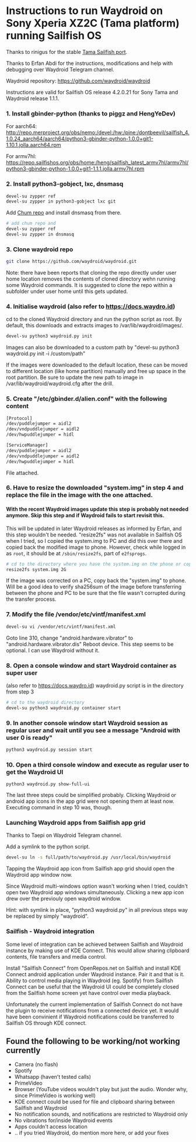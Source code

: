 # Instructions to run Waydroid on Sony Xperia XZ2C (Tama platform) running Sailfish OS

Thanks to rinigus for the stable [Tama Sailfish port](https://github.com/sailfishos-sony-tama/main).

Thanks to Erfan Abdi for the instructions, modifications and help with debugging over Waydroid Telegram channel.

Waydroid repository: https://github.com/waydroid/waydroid

Instructions are valid for Sailfish OS release 4.2.0.21 for Sony Tama and Waydroid release 1.1.1.

### 1. Install gbinder-python (thanks to piggz and HengYeDev)
  For aarch64: http://repo.merproject.org/obs/nemo:/devel:/hw:/pine:/dontbeevil/sailfish_4.1.0.24_aarch64/aarch64/python3-gbinder-python-1.0.0+git1-1.10.1.jolla.aarch64.rpm
  
  For armv7hl: https://repo.sailfishos.org/obs/home:/heng/sailfish_latest_armv7hl/armv7hl/python3-gbinder-python-1.0.0+git1-1.1.1.jolla.armv7hl.rpm


### 2. Install python3-gobject, lxc, dnsmasq
  ```bash
  devel-su zypper ref
  devel-su zypper in python3-gobject lxc git
  ```

  Add [Chum repo](https://github.com/sailfishos-chum/main) and install dnsmasq from there.
  ```bash
  # add chum repo and
  devel-su zypper ref
  devel-su zypper in dnsmasq
  ```

### 3. Clone waydroid repo
  ```bash
  git clone https://github.com/waydroid/waydroid.git
  ```
  Note: there have been reports that cloning the repo directly under user home location removes the contents of cloned directory wehn running some Waydroid commands. It is suggested to clone the repo within a subfolder under user home until this gets updated.

### 4. Initialise waydroid (also refer to https://docs.waydro.id)
  cd to the cloned Waydroid directory and run the python script as root. By default, this downloads and extracts images to /var/lib/waydroid/images/.

  ```bash
  devel-su python3 waydroid.py init
  ```
  Images can also be downloaded to a custom path by "devel-su python3 waydroid.py init -i /custom/path"
  
  If the images were downloaded to the default location, these can be moved to different location (like home partition) manually and free up space in the root partition. Be sure to update the new path to image in /var/lib/waydroid/waydroid.cfg after the drill.

### 5. Create "/etc/gbinder.d/alien.conf" with the following content
  
  ```bash
  [Protocol]
  /dev/puddlejumper = aidl2
  /dev/vndpuddlejumper = aidl2
  /dev/hwpuddlejumper = hidl

  [ServiceManager]
  /dev/puddlejumper = aidl2
  /dev/vndpuddlejumper = aidl2
  /dev/hwpuddlejumper = hidl
  ```
  File attached.

### 6. Have to resize the downloaded "system.img" in step 4 and replace the file in the image with the one attached. 
  #### With the recent Waydroid images update this step is probably not needed anymore. Skip this step and if Waydroid fails to start revisit this.
  
  This will be updated in later Waydroid releases as informed by Erfan, and this step wouldn't be needed.
  "resize2fs" was not available in Sailfish OS when I tried, so I copied the system.img to PC and did this over there and copied back the modified image to phone. However, check while logged in as `root`, it should be at `/sbin/resize2fs`, part of `e2fsprogs`.
  
  ```bash
  # cd to the directory where you have the system.img on the phone or copied to a PC
  resize2fs system.img 2G
  ```
  If the image was corrected on a PC, copy back the "system.img" to phone.
  Will be a good idea to verify sha256sum of the image before transferring between the phone and PC to be sure that the file wasn't corrupted during the transfer process.

### 7. Modify the file /vendor/etc/vintf/manifest.xml
  ```bash
  devel-su vi /vendor/etc/vintf/manifest.xml
  ```
  Goto line 310, change "android.hardware.vibrator" to "android.hardware.vibrator.dis"
  Reboot device.
  This step seems to be optional. I can use Waydroid without it.


### 8. Open a console window and start Waydroid container as super user
  (also refer to https://docs.waydro.id)
  waydroid.py script is in the directory from step 3
  ```bash
  # cd to the waydroid directory
  devel-su python3 waydroid.py container start
  ```

### 9. In another console window start Waydroid session as regular user and wait until you see a message "Android with user 0 is ready"
  ```bash
  python3 waydroid.py session start
  ```

### 10. Open a third console window and execute as regular user to get the Waydroid UI
  ```
  python3 waydroid.py show-full-ui
  ```

The last three steps could be simplified probably. Clicking Waydroid or android app icons in the app grid were not opening them at least now. Executing command in step 10 was, though.

### Launching Waydroid apps from Sailfish app grid
Thanks to Taepi on Waydroid Telegram channel.

Add a symlink to the python script.
```bash
devel-su ln -s full/path/to/waydroid.py /usr/local/bin/waydroid
```
Tapping the Waydroid app icon from Sailfish app grid should open the Waydroid app window now.

Since Waydroid multi-windows option wasn't working when I tried, couldn't open two Waydroid app windows simultaneously. Clicking a new app icon drew over the previouly open waydroid window.

Hint: with symlink in place, "python3 waydroid.py" in all previous steps way be replaced by simply "waydroid".

### Sailfish - Waydroid integration
Some level of integration can be achieved between Sailfish and Waydroid instance by making use of KDE Connect. This would allow sharing clipboard contents, file transfers and media control.

Install "Sailfish Connect" from OpenRepos.net on Sailfish and  install KDE Connect android application under Waydroid instance. Pair it and that is it. Ability to control media playing in Waydroid (eg. Spotify) from Sailfish Connect can be useful that the Waydroid UI could be completely closed from the Sailfish home screen yet have control over media playback.

Unfortunately the current implementation of Sailfish Connect do not have the plugin to receive notifications from a connected device yet. It would have been convinient if Waydroid notifications could be transferred to Sailfish OS through KDE connect.

## Found the following to be working/not working currently
* Camera (no flash)
* Spotify
* Whatsapp (haven't tested calls)
* PrimeVideo
* Browser (YouTube videos wouldn't play but just the audio. Wonder why, since PrimeVideo is working well)
* KDE connect could be used for file and clipboard sharing between Sailfish and Waydroid
* No notification sounds, and notifications are restricted to Waydroid only
* No vibrations for/inside Waydroid events
* Apps couldn't access location
*  .. if you tried Waydroid, do mention more here, or add your fixes
